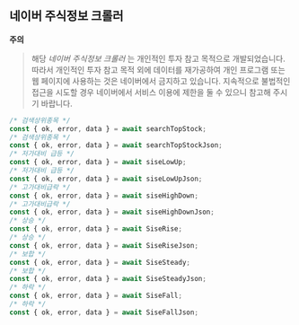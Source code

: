 ## 네이버 주식정보 크롤러

**주의**

> 해당 _네이버 주식정보 크롤러_ 는 개인적인 투자 참고 목적으로 개발되었습니다. 따라서 개인적인 투자 참고 목적 외에 데이터를 재가공하여 개인 프로그램 또는 웹 페이지에 사용하는 것은 네이버에서 금지하고 있습니다. 지속적으로 불법적인 접근을 시도할 경우 네이버에서 서비스 이용에 제한을 둘 수 있으니 참고해 주시기 바랍니다.

```typescript
/* 검색상위종목 */
const { ok, error, data } = await searchTopStock;
/* 검색상위종목 */
const { ok, error, data } = await searchTopStockJson;
/* 저가대비 급등 */
const { ok, error, data } = await siseLowUp;
/* 저가대비 급등 */
const { ok, error, data } = await siseLowUpJson;
/* 고가대비급락 */
const { ok, error, data } = await siseHighDown;
/* 고가대비급락 */
const { ok, error, data } = await siseHighDownJson;
/* 상승 */
const { ok, error, data } = await SiseRise;
/* 상승 */
const { ok, error, data } = await SiseRiseJson;
/* 보합 */
const { ok, error, data } = await SiseSteady;
/* 보합 */
const { ok, error, data } = await SiseSteadyJson;
/* 하락 */
const { ok, error, data } = await SiseFall;
/* 하락 */
const { ok, error, data } = await SiseFallJson;
```
